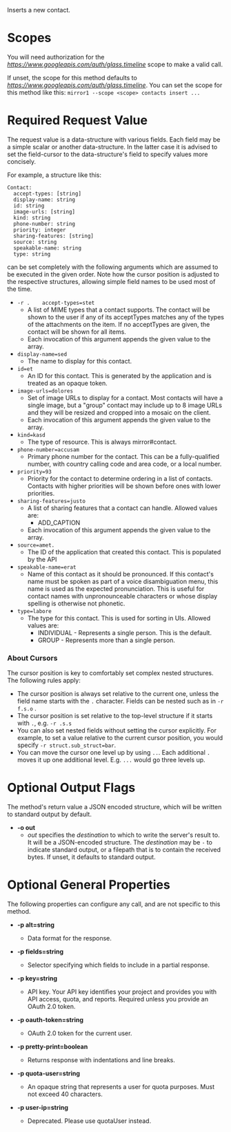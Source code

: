 Inserts a new contact.
# Scopes

You will need authorization for the *https://www.googleapis.com/auth/glass.timeline* scope to make a valid call.

If unset, the scope for this method defaults to *https://www.googleapis.com/auth/glass.timeline*.
You can set the scope for this method like this: `mirror1 --scope <scope> contacts insert ...`
# Required Request Value

The request value is a data-structure with various fields. Each field may be a simple scalar or another data-structure.
In the latter case it is advised to set the field-cursor to the data-structure's field to specify values more concisely.

For example, a structure like this:
```
Contact:
  accept-types: [string]
  display-name: string
  id: string
  image-urls: [string]
  kind: string
  phone-number: string
  priority: integer
  sharing-features: [string]
  source: string
  speakable-name: string
  type: string

```

can be set completely with the following arguments which are assumed to be executed in the given order. Note how the cursor position is adjusted to the respective structures, allowing simple field names to be used most of the time.

* `-r .    accept-types=stet`
    - A list of MIME types that a contact supports. The contact will be shown to the user if any of its acceptTypes matches any of the types of the attachments on the item. If no acceptTypes are given, the contact will be shown for all items.
    - Each invocation of this argument appends the given value to the array.
* `display-name=sed`
    - The name to display for this contact.
* `id=et`
    - An ID for this contact. This is generated by the application and is treated as an opaque token.
* `image-urls=dolores`
    - Set of image URLs to display for a contact. Most contacts will have a single image, but a &#34;group&#34; contact may include up to 8 image URLs and they will be resized and cropped into a mosaic on the client.
    - Each invocation of this argument appends the given value to the array.
* `kind=kasd`
    - The type of resource. This is always mirror#contact.
* `phone-number=accusam`
    - Primary phone number for the contact. This can be a fully-qualified number, with country calling code and area code, or a local number.
* `priority=93`
    - Priority for the contact to determine ordering in a list of contacts. Contacts with higher priorities will be shown before ones with lower priorities.
* `sharing-features=justo`
    - A list of sharing features that a contact can handle. Allowed values are:  
        - ADD_CAPTION
    - Each invocation of this argument appends the given value to the array.
* `source=amet.`
    - The ID of the application that created this contact. This is populated by the API
* `speakable-name=erat`
    - Name of this contact as it should be pronounced. If this contact&#39;s name must be spoken as part of a voice disambiguation menu, this name is used as the expected pronunciation. This is useful for contact names with unpronounceable characters or whose display spelling is otherwise not phonetic.
* `type=labore`
    - The type for this contact. This is used for sorting in UIs. Allowed values are:  
        - INDIVIDUAL - Represents a single person. This is the default. 
        - GROUP - Represents more than a single person.


### About Cursors

The cursor position is key to comfortably set complex nested structures. The following rules apply:

* The cursor position is always set relative to the current one, unless the field name starts with the `.` character. Fields can be nested such as in `-r f.s.o` .
* The cursor position is set relative to the top-level structure if it starts with `.`, e.g. `-r .s.s`
* You can also set nested fields without setting the cursor explicitly. For example, to set a value relative to the current cursor position, you would specify `-r struct.sub_struct=bar`.
* You can move the cursor one level up by using `..`. Each additional `.` moves it up one additional level. E.g. `...` would go three levels up.


# Optional Output Flags

The method's return value a JSON encoded structure, which will be written to standard output by default.

* **-o out**
    - *out* specifies the *destination* to which to write the server's result to.
      It will be a JSON-encoded structure.
      The *destination* may be `-` to indicate standard output, or a filepath that is to contain the received bytes.
      If unset, it defaults to standard output.
# Optional General Properties

The following properties can configure any call, and are not specific to this method.

* **-p alt=string**
    - Data format for the response.

* **-p fields=string**
    - Selector specifying which fields to include in a partial response.

* **-p key=string**
    - API key. Your API key identifies your project and provides you with API access, quota, and reports. Required unless you provide an OAuth 2.0 token.

* **-p oauth-token=string**
    - OAuth 2.0 token for the current user.

* **-p pretty-print=boolean**
    - Returns response with indentations and line breaks.

* **-p quota-user=string**
    - An opaque string that represents a user for quota purposes. Must not exceed 40 characters.

* **-p user-ip=string**
    - Deprecated. Please use quotaUser instead.

